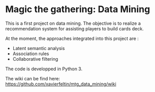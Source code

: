 # Magic the gathering: Data Mining

This is a first project on data mining.
The objective is to realize a recommendation system for assisting players to build cards deck.

At the moment, the approaches integrated into this project are :
  - Latent semantic analysis
  - Association rules
  - Collaborative filtering

The code is developped in Python 3.

The wiki can be find here: https://github.com/xavierfeltin/mtg_data_mining/wiki
